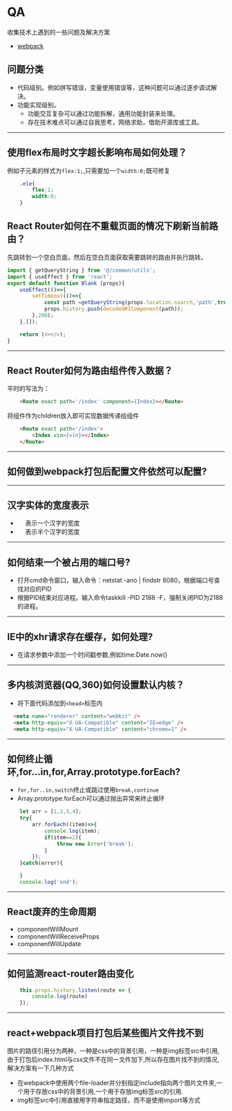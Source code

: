 # QA
收集技术上遇到的一些问题及解决方案

+ [webpack](webpack.md)
## 问题分类
+ 代码级别。例如拼写错误，变量使用错误等，这种问题可以通过逐步调试解决。
+ 功能实现级别。
    + 功能交互复杂可以通过功能拆解，通用功能封装来处理。
    + 存在技术难点可以通过自我思考，网络求助，借助开源库或工具。

*********
## 使用flex布局时文字超长影响布局如何处理？
例如子元素的样式为`flex:1;`,只需要加一个`width:0;`既可修复
```css
    .ele{
        flex:1;
        width:0;
    }
```

## React Router如何在不重载页面的情况下刷新当前路由？
先跳转到一个空白页面，然后在空白页面获取需要跳转的路由并执行跳转。
```javascript
import { getQueryString } from '@/common/utils';
import { useEffect } from 'react';
export default function Blank (props){
    useEffect(()=>{
        setTimeout(()=>{
            const path =getQueryString(props.location.search,'path',true);
            props.history.push(decodeURIComponent(path));            
        },200);  
    },[]);

    return (<></>);
}
```
*********

## React Router如何为路由组件传入数据？
平时的写法为：
```html
    <Route exact path='/index' component={Index}></Route>
```
将组件作为children放入即可实现数据传递给组件
```html
    <Route exact path='/index'>
        <Index vin={vin}></Index>
    </Route>
```

*********

## 如何做到webpack打包后配置文件依然可以配置?
*********

## 汉字实体的宽度表示
+ &#12288; 表示一个汉字的宽度
+ &emsp;   表示半个汉字的宽度

*********

## 如何结束一个被占用的端口号?
+ 打开cmd命令窗口，输入命令：netstat -ano | findstr 8080，根据端口号查找对应的PID
+ 根据PID结束对应进程。输入命令taskkill -PID 2188 -F，强制关闭PID为2188的进程。

*********

## IE中的xhr请求存在缓存，如何处理?
+ 在请求参数中添加一个时间戳参数,例如time:Date.now()

*********

## 多内核浏览器(QQ,360)如何设置默认内核？
+ 将下面代码添加到`<head>`标签内
```html
  <meta name="renderer" content="webkit" />
  <meta http-equiv="X-UA-Compatible" content="IE=edge" />
  <meta http-equiv="X-UA-Compatible" content="chrome=1" />
```

*********

## 如何终止循环,for...in,for,Array.prototype.forEach?
+ `for,for..in,switch`终止或跳过使用`break,continue`
+ Array.prototype.forEach可以通过抛出异常来终止循环
```javascript
    let arr = [1,2,3,4];
    try{
        arr.forEach((item)=>{
            console.log(item); 
            if(item==2){
                throw new Error('break');
            }
        });    
    }catch(error){

    }
    console.log('end');
```

*********

## React废弃的生命周期
+ componentWillMount
+ componentWillReceiveProps
+ componentWillUpdate

*********

## 如何监测react-router路由变化
```javascript
    this.props.history.listen(route => {
        console.log(route)
    });
```

*********

## react+webpack项目打包后某些图片文件找不到
图片的路径引用分为两种，一种是css中的背景引用，一种是img标签src中引用,由于打包后index.html与css文件不在同一文件加下,所以存在图片找不到的情况,解决方案有一下几种方式
+ 在webpack中使用两个file-loader并分别指定include指向两个图片文件夹,一个用于存放css中的背景引用,一个用于存放img标签src的引用.
+ img标签src中引用直接用字符串指定路径，而不是使用import等方式






